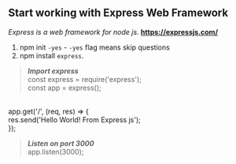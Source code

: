 ## Start working with Express Web Framework

*Express is a web framework for node js.* **https://expressjs.com/**

1. npm init `-yes` - `-yes` flag means skip questions 
2. npm install `express`.

> **_Import express_** <br />
const express = require('express');<br />
const app = express();<br />
<br />
app.get('/', (req, res) => {<br />
    res.send('Hello World! From Express js');<br />
});<br />

> **_Listen on port 3000_** <br />
app.listen(3000);
